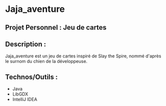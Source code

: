 # Jaja_aventure
## Projet Personnel : Jeu de cartes

## Description : 
Jaja_aventure est un jeu de cartes inspiré de Slay the Spire, nommé d'après le surnom du chien de la développeuse.

## Technos/Outils : 
- Java
- LibGDX
- IntelliJ IDEA
